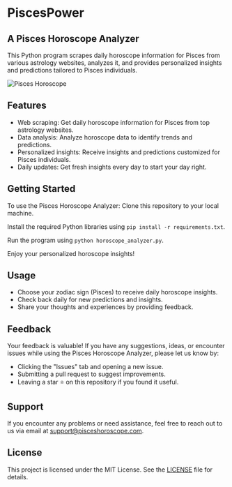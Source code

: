 # PiscesPower

## A Pisces Horoscope Analyzer

This Python program scrapes daily horoscope information for Pisces from various astrology websites, analyzes it, and provides personalized insights and predictions tailored to Pisces individuals.

![Pisces Horoscope](PiscesPower.png)

## Features
- Web scraping: Get daily horoscope information for Pisces from top astrology websites.
- Data analysis: Analyze horoscope data to identify trends and predictions.
- Personalized insights: Receive insights and predictions customized for Pisces individuals.
- Daily updates: Get fresh insights every day to start your day right.

## Getting Started
To use the Pisces Horoscope Analyzer:
Clone this repository to your local machine.

Install the required Python libraries using `pip install -r requirements.txt`.

Run the program using `python horoscope_analyzer.py`.

Enjoy your personalized horoscope insights!

## Usage
- Choose your zodiac sign (Pisces) to receive daily horoscope insights.
- Check back daily for new predictions and insights.
- Share your thoughts and experiences by providing feedback.

## Feedback
Your feedback is valuable! If you have any suggestions, ideas, or encounter issues while using the Pisces Horoscope Analyzer, please let us know by:
- Clicking the "Issues" tab and opening a new issue.
- Submitting a pull request to suggest improvements.
- Leaving a star ⭐️ on this repository if you found it useful.

## Support
If you encounter any problems or need assistance, feel free to reach out to us via email at support@pisceshoroscope.com.

## License
This project is licensed under the MIT License. See the [LICENSE](LICENSE) file for details.

